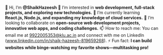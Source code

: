 👋 Hi, I’m **@ShaikHazeesh**
👀 I’m interested in **web development, full-stack projects, and exploring new technologies.**
🌱 I’m currently learning **React.js, Node.js, and expanding my knowledge of cloud services.**
💞️ I’m looking to collaborate on **open-source web development projects, innovative web apps, and coding challenges.**
📫 How to reach me: You can email me at 9922005353@klu.ac.in and connect with me on LinkedIn (www.linkedin.com/in/shaik-hazeesh-819659268).
⚡ Fun fact: **I can build websites while binge-watching my favorite shows—multitasking pro!**
